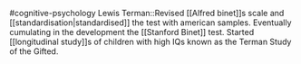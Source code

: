 #cognitive-psychology 
Lewis Terman::Revised [[Alfred binet]]s scale and [[standardisation|standardised]] the test with american samples. Eventually cumulating in the development the [[Stanford Binet]] test. Started [[longitudinal study]]s of children with high IQs known as the Terman Study of the Gifted.
<!--SR:!2024-04-07,1,230-->